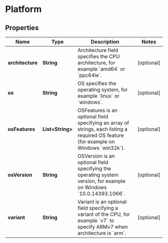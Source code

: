 

# Platform


## Properties

| Name | Type | Description | Notes |
|------------ | ------------- | ------------- | -------------|
|**architecture** | **String** | Architecture field specifies the CPU architecture, for example &#x60;amd64&#x60; or &#x60;ppc64le&#x60;. |  [optional] |
|**os** | **String** | OS specifies the operating system, for example &#x60;linux&#x60; or &#x60;windows&#x60;. |  [optional] |
|**osFeatures** | **List&lt;String&gt;** | OSFeatures is an optional field specifying an array of strings, each listing a required OS feature (for example on Windows &#x60;win32k&#x60;). |  [optional] |
|**osVersion** | **String** | OSVersion is an optional field specifying the operating system version, for example on Windows &#x60;10.0.14393.1066&#x60;. |  [optional] |
|**variant** | **String** | Variant is an optional field specifying a variant of the CPU, for example &#x60;v7&#x60; to specify ARMv7 when architecture is &#x60;arm&#x60;. |  [optional] |



